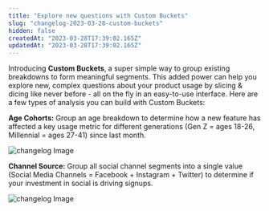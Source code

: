 ```yaml
---
title: "Explore new questions with Custom Buckets"
slug: "changelog-2023-03-28-custom-buckets"
hidden: false
createdAt: "2023-03-28T17:39:02.165Z"
updatedAt: "2023-03-28T17:39:02.165Z"
---
```



Introducing **Custom Buckets**, a super simple way to group existing breakdowns to form meaningful segments. This added power can help you explore new, complex questions about your product usage by slicing & dicing like never before - all on the fly in an easy-to-use interface. Here are a few types of analysis you can build with Custom Buckets:

**Age Cohorts:** Group an age breakdown to determine how a new feature has affected a key usage metric for different generations (Gen Z = ages 18-26, Millennial = ages 27-41) since last month.

![changelog Image](/changelog-2023-03-28-custom-buckets1.png)

**Channel Source:** Group all social channel segments into a single value (Social Media Channels = Facebook + Instagram + Twitter) to determine if your investment in social is driving signups.

![changelog Image](/changelog-2023-03-28-custom-buckets2.png)

